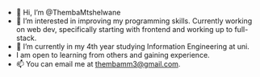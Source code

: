 - 👋 Hi, I’m @ThembaMtshelwane
- 👀 I’m interested in improving my programming skills. Currently working on web dev, specifically starting with frontend and working up to full-stack.
- 🌱 I’m currently in my 4th year studying Information Engineering at uni.
- I am open to learning from others and gaining experience.
- 📫 You can email me at thembamm3@gmail.com.
